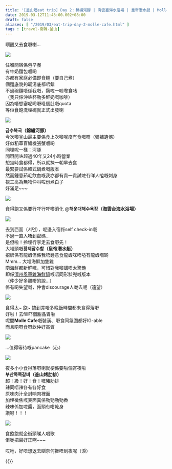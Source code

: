 ```yaml
---
title: '[釜山短eat trip] Day 2：錦繡河豚 | 海雲臺海水浴場 | 皇帝潛水艇 | Molle Cafe | 釜山烤肋排'
date: 2019-03-12T11:43:00.002+08:00
draft: false
aliases: [ "/2019/03/eat-trip-day-2-molle-cafe.html" ]
tags : [travel-南韓-釜山]
---
```


瞓醒又去食嘢喇…  

![](https://2.bp.blogspot.com/-LsB4PBslMQA/XIcYDRAYYnI/AAAAAAAAIKo/db_EIK_KsDMrqizWlFCV7vB1xx1w0dB0QCLcBGAs/s640/IMG-20181117-WA0001.jpeg)

住嗰間宿係包早餐  
有牛奶麵包嗰啲  
亦都有家庭必備即食麵（要自己煮）  
個麵底幾夠韌湯底都唔錯  
不過碗麵唔係我嘅，黐咗一啖嚟食啫  
（我只係沖咗杯勁多鮮奶嘅咖啡）  
因為唔想塞呢啲嘢嘥個肚嘅quota  
等佢食飽洗埋碗就正式出發喇  

![](https://1.bp.blogspot.com/-xOMw3f3NpFk/XIcbR2Tmr7I/AAAAAAAAILA/y8P00r-qLrUNVpJQmqDNAhzoHogx-CssACLcBGAs/s640/IMG_20190312_103748.jpg)

**금수복국（錦繡河豚）**  
今次嚟釜山最主要係食上次嚟呢度冇食嘅嘢（彌補遺憾）  
好似稻草盲鰻機張蟹嗰啲  
同埋呢一樣：河豚  
間嘢開咗超過40年又24小時營業  
想幾時食都得，所以就揀一朝早去食  
最緊要試係韓式鍋煮嘅版本  
然而鍾意茹毛飲血嘅我亦都有貴一貴試咗冇咩人嗌嘅刺身  
視三高為無物仲叫咗份煮白子  
好滿足~~~  

![](https://1.bp.blogspot.com/-LnIhpuiWsGw/XIZ7kPupYUI/AAAAAAAAIKM/muzj8IBzjg8E-X4MvtZQUI5cbHqWD5i8QCLcBGAs/s640/L1290739.jpg)

食得飽又係要行吓行吓嚟消化 @**해운대해수욕장（海雲台海水浴場）**  

![](https://1.bp.blogspot.com/-0kovy4ry1-I/XIceHGJMBRI/AAAAAAAAILI/2b2HI8tN20EiAjUKRIHTNd0nM892US4gACLcBGAs/s640/IMG-20181117-WA0008.jpeg)

去到西面（서면），呢邊入宿係self check-in嘅  
不過一直入唔到密碼…  
是但啦！拎埋行李走去食嘢先！  
大堆頭嘅**황제잠수함（皇帝潛水艇）**  
招牌係有龍蝦但係我唔鍾意食龍蝦咪唔嗌有龍蝦嗰啲  
Mmm... 大堆海鮮加隻雞  
啲海鮮都新鮮嘅，可惜對我嚟講唔太驚艷  
即係[濟州風車雞海鮮鍋](https://www.hidie.net/2017/10/day-1_23.html)嘅唔同形狀兜嘅版本  
（仲少好多靚嘢的說…）  
係有啲失望嘅，仲會discourage人哋去呢（遠望）  

![](/images/busan2.jpg)

食得太~ 飽~ 搞到差唔多晚飯時間都未食得落嘢  
好啦！去fill吓個甜品胃啦  
呢間**Molle Cafe**嘅裝潢、嘢食同氛圍都好IG-able  
而且啲嘢食嘢飲仲好高質  

![](https://1.bp.blogspot.com/-deR6LdcgfvI/XIcitQk28CI/AAAAAAAAILY/tZOrZJoV8PoKEoIKvd-TZRgdHHP3wvyCwCLcBGAs/s640/IMG-20181117-WA0013.jpeg)

…值得等待嘅pancake（心）  

![](https://2.bp.blogspot.com/-_yVQ5oqlpdw/XIcncch2skI/AAAAAAAAILg/wHR6iTCN_XYSr1SEFNYH8cs4eyMx8i8pgCLcBGAs/s640/IMG-20181117-WA0015.jpeg)

夜多小小食得落嘢喇就梗係要啪個宵夜啦  
**부산쪽쪽갈비（釜山烤肋排）**  
超！級！好！食！嘅豬肋排  
辣同唔辣各有各好食  
原味肉汁全封响肉裡面  
加埋微焦嘅表面真係勁勁勁勁香  
辣味係加咗醬，面頭冇咁乾身  
讚呀！！！  

![](https://4.bp.blogspot.com/-4WYfBiaYSoY/XIZ73v27ImI/AAAAAAAAIKU/ShHq65c9uiwOKtFJjlcAENahiDhO8ePPACLcBGAs/s640/L1290783.jpg)

食飽飽就企街頭睇人唱歌  
佢哋把聲好正啊~~~  
  
  
哎吔，好唔想返去瞓奈何捱唔到夜呢（淚）


{{<busan>}}
